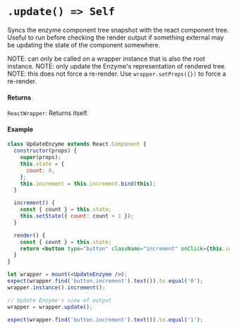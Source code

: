 # `.update() => Self`

Syncs the enzyme component tree snapshot with the react component tree. Useful to run before checking the render output if something external
may be updating the state of the component somewhere.

NOTE: can only be called on a wrapper instance that is also the root instance.
NOTE: only update the Enzyme's representation of rendered tree.
NOTE: this does not force a re-render. Use `wrapper.setProps({})` to force a re-render.


#### Returns

`ReactWrapper`: Returns itself.

#### Example

```jsx
class UpdateEnzyme extends React.Component {
  constructor(props) {
    super(props);
    this.state = {
      count: 0,
    };
    this.increment = this.increment.bind(this);
  }

  increment() {
    const { count } = this.state;
    this.setState({ count: count + 1 });
  }

  render() {
    const { count } = this.state;
    return <button type="button" className="increment" onClick={this.increment}>{count}</button>;
  }
}
```
```jsx
let wrapper = mount(<UpdateEnzyme />);
expect(wrapper.find('button.increment').text()).to.equal('0');
wrapper.instance().increment();

// Update Enzyme's view of output
wrapper = wrapper.update();

expect(wrapper.find('button.increment').text()).to.equal('1');
```

